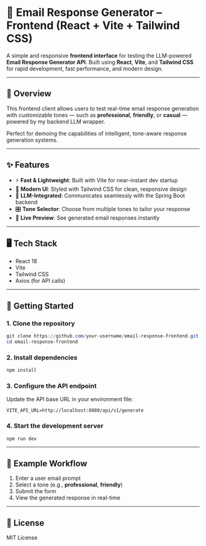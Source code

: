 # 🧪 Email Response Generator – Frontend (React + Vite + Tailwind CSS)

A simple and responsive **frontend interface** for testing the LLM-powered **Email Response Generator API**. Built using **React**, **Vite**, and **Tailwind CSS** for rapid development, fast performance, and modern design.

---

## 🎯 Overview

This frontend client allows users to test real-time email response generation with customizable tones — such as **professional**, **friendly**, or **casual** — powered by my backend LLM wrapper.

Perfect for demoing the capabilities of intelligent, tone-aware response generation systems.

---

## ✨ Features

* ⚡️ **Fast & Lightweight**: Built with Vite for near-instant dev startup
* 🎨 **Modern UI**: Styled with Tailwind CSS for clean, responsive design
* 🧠 **LLM-Integrated**: Communicates seamlessly with the Spring Boot backend
* 🎛️ **Tone Selector**: Choose from multiple tones to tailor your response
* 📄 **Live Preview**: See generated email responses instantly

---

## 🖥️ Tech Stack

* React 18
* Vite
* Tailwind CSS
* Axios (for API calls)

---

## 🚀 Getting Started

### 1. Clone the repository

```powershell
git clone https://github.com/your-username/email-response-frontend.git
cd email-response-frontend
```

### 2. Install dependencies

```powershell
npm install
```

### 3. Configure the API endpoint

Update the API base URL in your environment file:

```env
VITE_API_URL=http://localhost:8080/api/v1/generate
```

### 4. Start the development server

```powershell
npm run dev
```

---

## 🧪 Example Workflow

1. Enter a user email prompt
2. Select a tone (e.g., **professional**, **friendly**)
3. Submit the form
4. View the generated response in real-time

---

## 📄 License

MIT License

